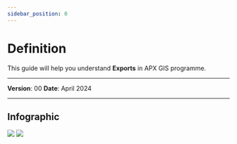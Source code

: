 ```yaml
---
sidebar_position: 0
---
```

# Definition

This guide will help you understand **Exports** in APX GIS programme.

------------

**Version**: 00
**Date**: April 2024

------------
## **Infographic**

![](/img/16.Exports/Intro-1.png)
![](/img/16.Exports/Intro-2.png)